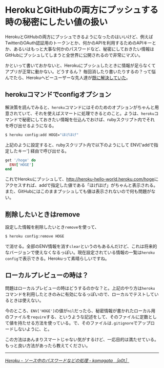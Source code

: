 # <span>HerokuとGitHubの両方にプッシュする時の</span><span>秘密にしたい値の扱い</span>

HerokuとGitHubの両方にプッシュできるようになったのはいいけど、例えばTwitterのOAuth認証用のトークンとか、何かのAPIを利用するためのAPIキーとか、あるいはもっと大事な何かのパスワードなど、秘密にしておきたい情報はGitHubにプッシュしてしまうと全世界に公開されるので非常にマズい。

かといって書いておかないと、Herokuにプッシュしたときに情報が足らなくてアプリが正常に動かない。どうするん？ 毎回消したり書いたりするの？って悩んでたら、Herokuヘビーユーザーな先人達が[既に解決していた](http://docs.komagata.org/4548)。

<!-- READMORE -->


## herokuコマンドでconfigオプション

解決策を読んでみると、`heroku`コマンドにはそのためのオプションがちゃんと用意されていて、それを使えばスマートに処理できるとのこと。ようは、`heroku`コマンドで秘密にしておきたい情報を仕込んでおけば、rubyスクリプト内でそれを呼び出せるようになる。

~~~ sh
$ heroku config:add HOGE="ほげほげ"
~~~

上記のように設定すると、rubyスクリプト内で以下のようにして ENV['addで指定したキー'] 経由で呼び出せる。

~~~ ruby
get '/hoge' do
  ENV['HOGE']
end
~~~

これでHerokuにプッシュして、<http://heroku-hello-world.heroku.com/hoge>にアクセスすれば、addで指定した値である「ほげほげ」がちゃんと表示される。また、GitHubにはこのままプッシュしても値は表示されないので何も問題がない。

## 削除したいときはremove

設定した情報を削除したいとき`remove`を使って、

~~~ sh
$ heroku config:remove HOGE
~~~

で消せる。全部のENV情報を消す`clear`というのもあるんだけど、これは将来的なバージョンで使えなくなるっぽい。現在設定されている情報の一覧は`heroku config`で表示できる。Herokuって素晴らしいですね。


## ローカルプレビューの時は？

問題はローカルプレビューの時はどうするのかな？と。上記のやり方は`heroku`コマンドを利用したときのみに有効になるっぽいので、ローカルでテストしているときは使えない。

今のところ、`ENV['HOGE']`の値が`nil`だったら、秘密情報が書かれたローカル用のファイルを`require`する、というような記述をして、そのファイルに定数として値を持たせる方法を使っている。で、そのファイルは`.gitignore`でアップロードしないように、と。

この方法はあんまりスマートじゃない気がするけど、一応目的は満たせている。もっと良い方法があったら教えてください。

* * *

<cite>[Heroku - ソース中のパスワードなどの処理 - komagata ［p0t］](http://docs.komagata.org/4548)</cite>

